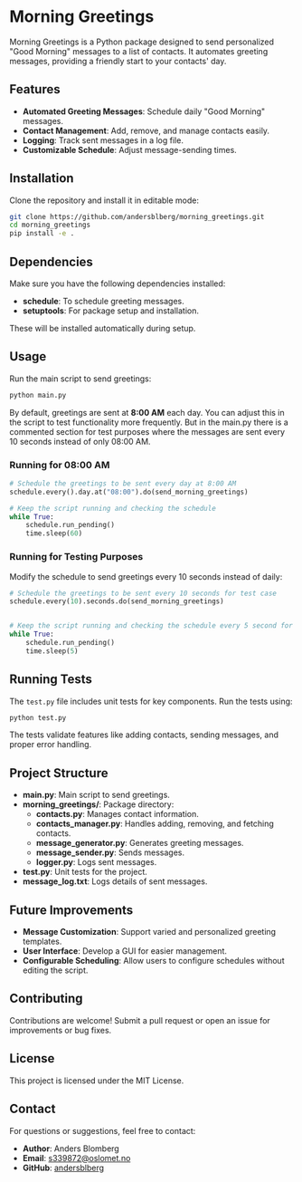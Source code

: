 # Morning Greetings

Morning Greetings is a Python package designed to send personalized "Good Morning" messages to a list of contacts. It automates greeting messages, providing a friendly start to your contacts' day.

## Features
- **Automated Greeting Messages**: Schedule daily "Good Morning" messages.
- **Contact Management**: Add, remove, and manage contacts easily.
- **Logging**: Track sent messages in a log file.
- **Customizable Schedule**: Adjust message-sending times.

## Installation

Clone the repository and install it in editable mode:

```sh
git clone https://github.com/andersblberg/morning_greetings.git
cd morning_greetings
pip install -e .
```

## Dependencies
Make sure you have the following dependencies installed:
- **schedule**: To schedule greeting messages.
- **setuptools**: For package setup and installation.

These will be installed automatically during setup.

## Usage

Run the main script to send greetings:

```sh
python main.py
```

By default, greetings are sent at **8:00 AM** each day. You can adjust this in the script to test functionality more frequently. But in the main.py there is a commented section for test purposes where the messages are sent every 10 seconds instead of only 08:00 AM.
### Running for 08:00 AM

```python
# Schedule the greetings to be sent every day at 8:00 AM
schedule.every().day.at("08:00").do(send_morning_greetings)

# Keep the script running and checking the schedule
while True:
    schedule.run_pending()
    time.sleep(60)
```

### Running for Testing Purposes
Modify the schedule to send greetings every 10 seconds instead of daily:

```python
# Schedule the greetings to be sent every 10 seconds for test case
schedule.every(10).seconds.do(send_morning_greetings)


# Keep the script running and checking the schedule every 5 second for test case
while True:
    schedule.run_pending()
    time.sleep(5)
```

## Running Tests
The `test.py` file includes unit tests for key components. Run the tests using:

```sh
python test.py
```

The tests validate features like adding contacts, sending messages, and proper error handling.

## Project Structure

- **main.py**: Main script to send greetings.
- **morning_greetings/**: Package directory:
  - **contacts.py**: Manages contact information.
  - **contacts_manager.py**: Handles adding, removing, and fetching contacts.
  - **message_generator.py**: Generates greeting messages.
  - **message_sender.py**: Sends messages.
  - **logger.py**: Logs sent messages.
- **test.py**: Unit tests for the project.
- **message_log.txt**: Logs details of sent messages.

## Future Improvements
- **Message Customization**: Support varied and personalized greeting templates.
- **User Interface**: Develop a GUI for easier management.
- **Configurable Scheduling**: Allow users to configure schedules without editing the script.

## Contributing

Contributions are welcome! Submit a pull request or open an issue for improvements or bug fixes.

## License

This project is licensed under the MIT License.

## Contact

For questions or suggestions, feel free to contact:
- **Author**: Anders Blomberg
- **Email**: s339872@oslomet.no
- **GitHub**: [andersblberg](https://github.com/andersblberg)

